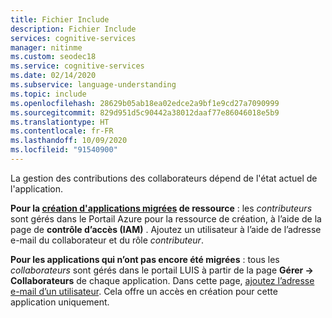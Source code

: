 ```yaml
---
title: Fichier Include
description: Fichier Include
services: cognitive-services
manager: nitinme
ms.custom: seodec18
ms.service: cognitive-services
ms.date: 02/14/2020
ms.subservice: language-understanding
ms.topic: include
ms.openlocfilehash: 28629b05ab18ea02edce2a9bf1e9cd27a7090999
ms.sourcegitcommit: 829d951d5c90442a38012daaf77e86046018e5b9
ms.translationtype: HT
ms.contentlocale: fr-FR
ms.lasthandoff: 10/09/2020
ms.locfileid: "91540900"
---
```

La gestion des contributions des collaborateurs dépend de l'état actuel de l'application.

**Pour la [création d'applications migrées](../luis-migration-authoring.md) de ressource** : les _contributeurs_ sont gérés dans le Portail Azure pour la ressource de création, à l’aide de la page de **contrôle d’accès (IAM)** . Ajoutez un utilisateur à l’aide de l’adresse e-mail du collaborateur et du rôle _contributeur_.

**Pour les applications qui n’ont pas encore été migrées** : tous les _collaborateurs_ sont gérés dans le portail LUIS à partir de la page **Gérer -> Collaborateurs** de chaque application. Dans cette page, [ajoutez l’adresse e-mail d’un utilisateur](../luis-how-to-collaborate.md). Cela offre un accès en création pour cette application uniquement.



